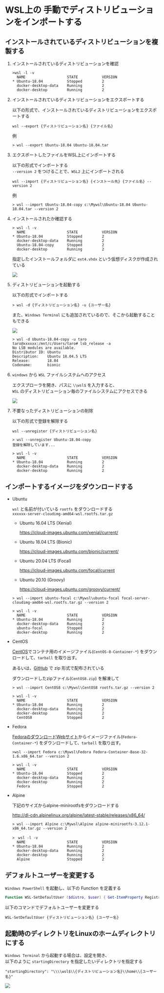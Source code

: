 # WSL上の 手動でディストリビューションをインポートする

## インストールされているディストリビューションを複製する

1. インストールされているディストリビューションを確認

    ```console
    >wsl -l -v
      NAME                   STATE           VERSION
    * Ubuntu-18.04           Stopped         2
      docker-desktop-data    Running         2
      docker-desktop         Running         2
    ```

2. インストールされているディストリビューションをエクスポートする

    以下の形式で、インストールされているディストリビューションをエクスポートする
    ```
    wsl --export {ディストリビューション名} {ファイル名}
    ```

    例
    ```console
    > wsl --export Ubuntu-18.04 Ubuntu-18.04.tar
    ```

3. エクスポートしたファイルをWSL上にインポートする

    以下の形式でインポートする   
    `--version 2` をつけることで、`WSL2` 上にインポートされる
    ```
    wsl --import {ディストリビューション名} {インストール先} {ファイル名} --version 2
    ```

    例
    ```
    > wsl --import Ubuntu-18.04-copy c:\Mywsl\Ubuntu-18.04 Ubuntu-18.04.tar --version 2
    ```

4. インストールされたか確認する

    ```console
    > wsl -l -v
      NAME                   STATE           VERSION
    * Ubuntu-18.04           Stopped         2
      docker-desktop-data    Running         2
      Ubuntu-18.04-copy      Stopped         2
      docker-desktop         Running         2
    ```

    指定したインストールフォルダに `ext4.vhdx` という仮想ディスクが作成されている

    ![](images/capture1.png)

5. ディストリビューションを起動する

    以下の形式でインポートする   
    ```
    > wsl -d {ディストリビューション名} -u {ユーザー名}
    ```

    また、`Windows Terminal` にも追加されているので、そこから起動することもできる

    ![](images/capture2.png)

    ```
    > wsl -d Ubuntu-18.04-copy -u taro
    taro@xxxxxx:/mnt/c/Users/taro# lsb_release -a
    No LSB modules are available.
    Distributor ID: Ubuntu
    Description:    Ubuntu 18.04.5 LTS
    Release:        18.04
    Codename:       bionic
    ```
6. `windows` から `WSL` ファイルシステムへのアクセス

    エクスプローラを開き、パスに `\\wsl$` を入力すると、    
    `WSL` のディストリビューション毎のファイルシステムにアクセスできる

    ![](images/capture3.png)

7. 不要なったディストリビューションの削除

    以下の形式で登録を解除する
    ```
    wsl --unregister {ディストリビューション名}
    ```

    ```
    > wsl --unregister Ubuntu-18.04-copy
    登録を解除しています...

    > wsl -l -v
      NAME                   STATE           VERSION
    * Ubuntu-18.04           Running         2
      docker-desktop-data    Running         2
      docker-desktop         Running         2
    ```

## インポートするイメージをダウンロードする

* Ubuntu

    `wsl` と名前が付いている `rootfs` をダウンロードする   
    `xxxxxx-server-cloudimg-amd64-wsl.rootfs.tar.gz`
    
    + Ubuntu 16.04 LTS (Xenial)
    
        https://cloud-images.ubuntu.com/xenial/current/

    + Ubuntu 18.04 LTS (Bionic)

        https://cloud-images.ubuntu.com/bionic/current/

    + Ubuntu 20.04 LTS (Focal)

        https://cloud-images.ubuntu.com/focal/current

    + Ubuntu 20.10 (Groovy)

        https://cloud-images.ubuntu.com/groovy/current/

    ```
    > wsl --import ubuntu-focal c:\Mywsl\ubuntu-focal focal-server-cloudimg-amd64-wsl.rootfs.tar.gz --version 2

    > wsl -l -v
      NAME                   STATE           VERSION
    * Ubuntu-18.04           Running         2
      docker-desktop-data    Running         2
      ubuntu-focal           Stopped         2
      docker-desktop         Running         2
    ```

* CentOS

    [CentOS](https://cloud.centos.org/centos/8/x86_64/images/)でコンテナ用のイメージファイル(`CentOS-8-Container-*`) をダウンロードして、`tarball` を取り出す。

    あるいは、[GitHub](https://github.com/wsldl-pg/CentWSL) で zip 形式で配布されている

    ダウンロードしたzipファイル(`CentOS8.zip`) を解凍して
    ```
    > wsl --import CentOS8 c:\Mywsl\CentOS8 rootfs.tar.gz --version 2

    > wsl -l -v
      NAME                   STATE           VERSION
    * Ubuntu-18.04           Running         2
      docker-desktop-data    Running         2
      docker-desktop         Running         2
      CentOS8                Stopped         2
    ```

* Fedora

    [FedoraのダウンロードWebサイト](https://nrt.edge.kernel.org/fedora-buffet/fedora/linux/releases/33/Container/x86_64/images/)からイメージファイル(`Fedora-Container-*`) をダウンロードして、`tarball` を取り出す。

    ```
    >wsl --import Fedora c:\Mywsl\Fedora Fedora-Container-Base-32-1.6.x86_64.tar --version 2
    ```

    ```
    > wsl -l -v
      NAME                   STATE           VERSION
    * Ubuntu-18.04           Stopped         2
      docker-desktop-data    Running         2
      docker-desktop         Running         2
      Fedora                 Stopped         2
    ```

* Alpine

    下記のサイズからalpine-minirootfsをダウンロードする

    http://dl-cdn.alpinelinux.org/alpine/latest-stable/releases/x86_64/

    ```
    > wsl --import Alpine c:\Mywsl\Alpine alpine-minirootfs-3.12.1-x86_64.tar.gz --version 2

    >　wsl -l -v
      NAME                   STATE           VERSION
    * Ubuntu-18.04           Running         2
      docker-desktop-data    Running         2
      docker-desktop         Running         2
      Alpine                 Stopped         2
    ```

## デフォルトユーザーを変更する

  `Windows PowerShell` を起動し、以下の Function を定義する
  ```PowerShell
  Function WSL-SetDefaultUser ($distro, $user) { Get-ItemProperty Registry::HKEY_CURRENT_USER\Software\Microsoft\Windows\CurrentVersion\Lxss\*\ DistributionName | Where-Object -Property DistributionName -eq $distro | Set-ItemProperty -Name DefaultUid -Value ((wsl -d $distro -u $user -e id -u) | Out-String); };
  ```

  以下のコマンドでデフォルトユーザーを変更する
  ```
  WSL-SetDefaultUser {ディストリビューション名} {ユーザー名}
  ```

## 起動時のディレクトリをLinuxのホームディレクトリにする

  `Windows Terminal` から起動する場合は、設定を開き、   
  以下のように `startingDirectory` を指定したいディレクトリを指定する
  ```
  "startingDirectory": "\\\\wsl$\\{ディストリビューション名}\\home\\{ユーザー名}"
  ```

  ![](images/capture5.png)